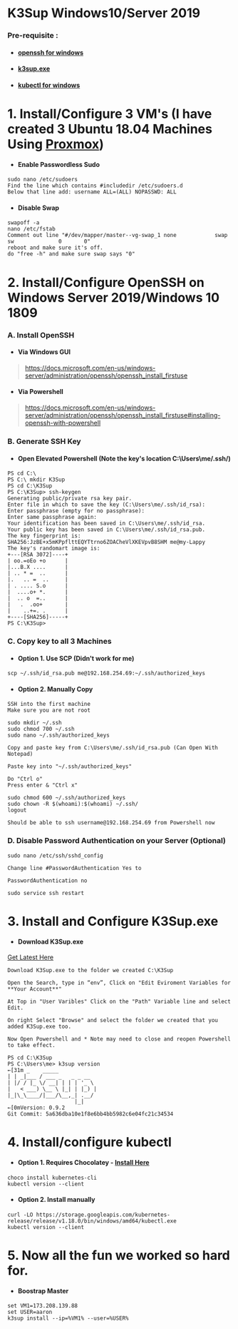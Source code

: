 # K3Sup Windows10/Server 2019

### Pre-requisite :

* #### [openssh for windows ](https://docs.microsoft.com/en-us/windows-server/administration/openssh/openssh_install_firstuse)
* #### [k3sup.exe](https://github.com/alexellis/k3sup/releases)
* #### [kubectl for windows](https://kubernetes.io/docs/tasks/tools/install-kubectl/#install-kubectl-on-windows)

# 1. Install/Configure 3 VM's (I have created 3 Ubuntu 18.04 Machines Using [Proxmox](https://www.proxmox.com/en/))

* #### Enable Passwordless Sudo

```
sudo nano /etc/sudoers
Find the line which contains #includedir /etc/sudoers.d
Below that line add: username ALL=(ALL) NOPASSWD: ALL
```

* #### Disable Swap

```
swapoff -a
nano /etc/fstab
Comment out line "#/dev/mapper/master--vg-swap_1 none            swap    sw              0       0"
reboot and make sure it's off.
do "free -h" and make sure swap says "0"
```



# 2. Install/Configure OpenSSH on Windows Server 2019/Windows 10 1809

### A. Install OpenSSH

* #### Via Windows GUI


> https://docs.microsoft.com/en-us/windows-server/administration/openssh/openssh_install_firstuse 

* #### Via Powershell


> https://docs.microsoft.com/en-us/windows-server/administration/openssh/openssh_install_firstuse#installing-openssh-with-powershell 

### B. Generate SSH Key

* #### Open Elevated Powershell (Note the key's location C:\Users\me/.ssh/)

```
PS cd C:\
PS C:\ mkdir K3Sup
PS cd C:\K3Sup
PS C:\K3Sup> ssh-keygen
Generating public/private rsa key pair.
Enter file in which to save the key (C:\Users\me/.ssh/id_rsa):
Enter passphrase (empty for no passphrase):
Enter same passphrase again:
Your identification has been saved in C:\Users\me/.ssh/id_rsa.
Your public key has been saved in C:\Users\me/.ssh/id_rsa.pub.
The key fingerprint is:
SHA256:JzBE+x5mKPpflttEQYTtrno6ZOACheVlXKEVpvB8SHM me@my-Lappy
The key's randomart image is:
+---[RSA 3072]----+
| oo.=oEo +o      |
|...B.X ....      |
| .. * =  ..      |
|.   .. =  ..     |
| . .... S.o      |
|  ....o+ *.      |
|  .. o  =..      |
|   .  .oo+       |
|    ..+=. .      |
+----[SHA256]-----+
PS C:\K3Sup>
```

### C. Copy key to all 3 Machines

* #### Option 1. Use SCP (Didn't work for me)

```
scp ~/.ssh/id_rsa.pub me@192.168.254.69:~/.ssh/authorized_keys
```
* #### Option 2. Manually Copy 

```
SSH into the first machine
Make sure you are not root

sudo mkdir ~/.ssh
sudo chmod 700 ~/.ssh
sudo nano ~/.ssh/authorized_keys

Copy and paste key from C:\Users\me/.ssh/id_rsa.pub (Can Open With Notepad)

Paste key into "~/.ssh/authorized_keys"

Do "Ctrl o" 
Press enter & "Ctrl x"

sudo chmod 600 ~/.ssh/authorized_keys
sudo chown -R $(whoami):$(whoami) ~/.ssh/
logout

Should be able to ssh username@192.168.254.69 from Powershell now
```
### D. Disable Password Authentication on your Server (Optional)

```
sudo nano /etc/ssh/sshd_config

Change line #PasswordAuthentication Yes to

PasswordAuthentication no

sudo service ssh restart
```

# 3. Install and Configure K3Sup.exe

* #### Download K3Sup.exe

[Get Latest Here](https://github.com/alexellis/k3sup/releases)

```
Download K3Sup.exe to the folder we created C:\K3Sup

Open the Search, type in “env”, Click on "Edit Eviroment Variables for **Your Account**"

At Top in "User Varibles" Click on the "Path" Variable line and select Edit.

On right Select "Browse" and select the folder we created that you added K3Sup.exe too.
```
```
Now Open Powershell and * Note may need to close and reopen Powershell to take effect.

PS cd C:\K3Sup
PS C:\Users\me> k3sup version
←[31m _    _____
| | _|___ / ___ _   _ _ __
| |/ / |_ \/ __| | | | '_ \
|   < ___) \__ \ |_| | |_) |
|_|\_\____/|___/\__,_| .__/
                     |_|
←[0mVersion: 0.9.2
Git Commit: 5a636dba10e1f8e6bb4bb5982c6e04fc21c34534
```

# 4. Install/configure kubectl

* #### Option 1. Requires Chocolatey - [Install Here](https://chocolatey.org/install) 

```
choco install kubernetes-cli
kubectl version --client
```

* #### Option 2. Install manually

```
curl -LO https://storage.googleapis.com/kubernetes-release/release/v1.18.0/bin/windows/amd64/kubectl.exe
kubectl version --client
```

# 5. Now all the fun we worked so hard for. 

* #### Boostrap Master

```
set VM1=173.208.139.88
set USER=aaron 
k3sup install --ip=%VM1% --user=%USER%
```


